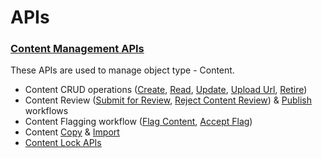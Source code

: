 # APIs

### [Content Management APIs](https://documenter.getpostman.com/view/25463377/2s935hRnae)

These APIs are used to manage object type - Content.

* Content CRUD operations ([Create](https://documenter.getpostman.com/view/25463377/2s9YC4VDL4#30136156-f3c5-48dc-b1ec-407be72111c5), [Read](https://documenter.getpostman.com/view/25463377/2s9YC4VDL4#be858100-db3d-4e72-bb59-fa8890b91538), [Update](https://documenter.getpostman.com/view/25463377/2s9YC4VDL4#a218e080-076e-4c64-8d5f-90c53dc4f30e), [Upload Url](https://documenter.getpostman.com/view/25463377/2s9YC4VDL4#e3d3ba72-d49b-4523-b9f3-98ddaaa053d2), [Retire](https://documenter.getpostman.com/view/25463377/2s9YC4VDL4#6d1f3483-cba3-4154-83e3-f8ec9dd4bd6a))
* Content Review ([Submit for Review](https://documenter.getpostman.com/view/25463377/2s9YC4VDL4#d88b34a2-f5c3-4a34-8098-8dd3224416e9), [Reject Content Review](https://documenter.getpostman.com/view/25463377/2s9YC4VDL4#6333eb58-cdd5-4c96-abe1-1a123fe3d97a)) & [Publish](https://documenter.getpostman.com/view/25463377/2s9YC4VDL4#88fef55b-b9a8-4d0a-9f89-7e8dc1276293) workflows
* Content Flagging workflow ([Flag Content](https://documenter.getpostman.com/view/25463377/2s9YC4VDL4#6b7f374d-aa07-4c25-be9f-449efe2e0c66), [Accept Flag](https://documenter.getpostman.com/view/25463377/2s9YC4VDL4#e2a66a66-8b16-4802-b302-e240006cf6ec))
* Content [Copy](https://documenter.getpostman.com/view/25463377/2s9YC4VDL4#7c6b1ca9-a07f-46d8-baee-2d1ab4b543ea) & [Import](https://documenter.getpostman.com/view/25463377/2s9YC4VDL4#684e13d3-3f2f-4470-8c41-5f6f512cd3a3)
* [Content Lock APIs](https://documenter.getpostman.com/view/25463377/2s9YC4VDL4#8da03aeb-6752-476b-a752-4f31ffe94650)
